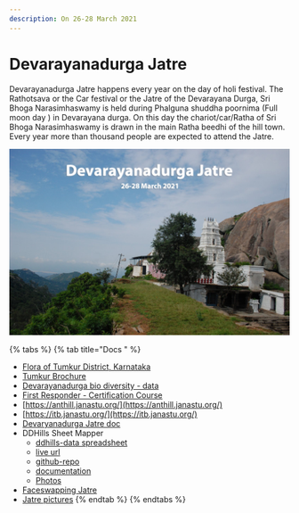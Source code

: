 ```yaml
---
description: On 26-28 March 2021
---
```


# Devarayanadurga Jatre

Devarayanadurga Jatre happens every year on the day of holi festival. The Rathotsava or the Car festival or the Jatre of the Devarayana Durga, Sri Bhoga Narasimhaswamy is held during Phalguna shuddha poornima \(Full moon day \) in Devarayana durga. On this day the chariot/car/Ratha of Sri Bhoga Narasimhaswamy is drawn in the main Ratha beedhi of the hill town. Every year more than thousand people are expected to attend the Jatre.

![](../.gitbook/assets/yoga_narasimha_temple_devarayanadurga.jpg)

{% tabs %}
{% tab title="Docs " %}
* [Flora of Tumkur District, Karnataka](https://www.nhbs.com/flora-of-tumkur-district-karnataka-book#:~:text=This%20book%20on%20the%20flora,saprophytic%20land%20orchid%2C%20Aphyllorchis%20tumkurensis)
* [Tumkur Brochure](https://files.janastu.org/s/PFTHxZAN4AtTWDS#pdfviewer)
* [Devarayanadurga bio diversity - data](https://five.epicollect.net/project/devarayanadurga-bio-diversity/data)
* [First Responder - Certification Course](https://files.janastu.org/s/BRj9g3FqTRrSf4x)
* [https://anthill.janastu.org/](https://anthill.janastu.org/)
* [https://itb.janastu.org/](https://itb.janastu.org/)
* [Devaryanadurga Jatre doc](https://docs.google.com/document/d/195nt3vxkyi0mEVs111Yxw_4cl-LmCwQrKaRFM5ZoLpE/edit?usp=sharing)
* DDHills Sheet Mapper
  * [ddhills-data spreadsheet ](https://docs.google.com/spreadsheets/d/1d3ZUpxx-X_bKHqASVYLjSmS8wb5pPYM2TQW-3fgw4HU/edit?usp=sharing)
  * [live url](https://athithya-velu.github.io/ddhills-sheet-mapper/%20)
  * [github-repo](https://github.com/athithya-velu/ddhills-sheet-mapper)
  * [documentation](https://docs.google.com/document/d/1Jj061JqrtDy1c2lyWFjVXSYXBww-ALivM5wbwI845NM/edit#)
  * [Photos](https://drive.google.com/drive/folders/13YVtPDjpLmSVUZ54z4mXlCH9JCW85o-9?usp=sharing)
* [Faceswapping Jatre](https://strangerobot.github.io/Faceswapping_Jatre/)
* [Jatre pictures](https://photos.app.goo.gl/z2uTvi6JicamG9ix6)
{% endtab %}
{% endtabs %}



